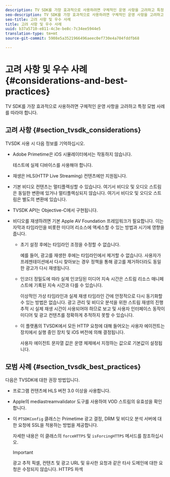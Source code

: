 ```yaml
---
description: TV SDK를 가장 효과적으로 사용하려면 구체적인 운영 사항을 고려하고 특정 모범 사례를 따라야 합니다.
seo-description: TV SDK를 가장 효과적으로 사용하려면 구체적인 운영 사항을 고려하고 특정 모범 사례를 따라야 합니다.
seo-title: 고려 사항 및 우수 사례
title: 고려 사항 및 우수 사례
uuid: b37a5710-e811-4c3e-be8c-7c34ee5944e5
translation-type: tm+mt
source-git-commit: 5908e5a3521966496aeec0ef730e4a704fddfb68

---
```



# 고려 사항 및 우수 사례{#considerations-and-best-practices}

TV SDK를 가장 효과적으로 사용하려면 구체적인 운영 사항을 고려하고 특정 모범 사례를 따라야 합니다.

## 고려 사항 {#section_tvsdk_considerations}

TVSDK 사용 시 다음 정보를 기억하십시오.

* Adobe Primetime은 iOS 시뮬레이터에서는 작동하지 않습니다.

   테스트에 실제 디바이스를 사용해야 합니다.
* 재생은 HLS(HTTP Live Streaming) 컨텐츠에만 지원됩니다.
* 기본 비디오 컨텐츠는 멀티플렉싱할 수 있습니다. 여기서 비디오 및 오디오 스트림은 동일한 변환에 있거나 멀티플렉싱되지 않습니다. 여기서 비디오 및 오디오 스트림은 별도의 변환에 있습니다.
* TVSDK API는 Objective-C에서 구현됩니다.
* 비디오를 재생하려면 기본 Apple AV Foundation 프레임워크가 필요합니다. 이는 자막과 타임라인을 비롯한 미디어 리소스에 액세스할 수 있는 방법과 시기에 영향을 줍니다.

   * 초기 설정 후에는 타임라인 조정을 수정할 수 없습니다.

      예를 들어, 광고를 재생한 후에는 타임라인에서 제거할 수 없습니다. 사용자가 프레젠테이션에서 다시 찾아보는 경우 정책을 통해 광고를 제거하더라도 동일한 광고가 다시 재생됩니다.
   * 인코더 정밀도에 따라 실제 인코딩된 미디어 지속 시간은 스트림 리소스 매니페스트에 기록된 지속 시간과 다를 수 있습니다.

      이상적인 가상 타임라인과 실제 재생 타임라인 간에 안정적으로 다시 동기화할 수 있는 방법은 없습니다. 광고 관리 및 비디오 분석을 위한 스트림 재생의 진행 추적 시 실제 재생 시간이 사용되어야 하므로 보고 및 사용자 인터페이스 동작이 미디어 및 광고 컨텐츠를 정확하게 추적하지 못할 수 있습니다.
   * 이 플랫폼의 TVSDK에서 모든 HTTP 요청에 대해 들어오는 사용자 에이전트는 장치에서 실행 중인 장치 및 iOS 버전에 의해 결정됩니다.

      사용자 에이전트 문자열 값은 운영 체제에서 지정하는 값으로 기본값이 설정됩니다.

## 모범 사례 {#section_tvsdk_best_practices}

다음은 TVSDK에 대한 권장 방법입니다.

* 프로그램 컨텐츠에 HLS 버전 3.0 이상을 사용합니다.
* Apple의 mediastreamvalidator 도구를 사용하여 VOD 스트림의 유효성을 확인합니다.
* 이 `PTSDKConfig` 클래스는 Primetime 광고 결정, DRM 및 비디오 분석 서버에 대한 요청에 SSL을 적용하는 방법을 제공합니다.

   자세한 내용은 이 클래스의 `forceHTTPS` 및 `isForcingHTTPS` 메서드를 참조하십시오.

   >[!IMPORTANT]
   >
   >광고 추적 픽셀, 컨텐츠 및 광고 URL 및 유사한 요청과 같은 타사 도메인에 대한 요청은 수정되지 않습니다. HTTPS 파섹

